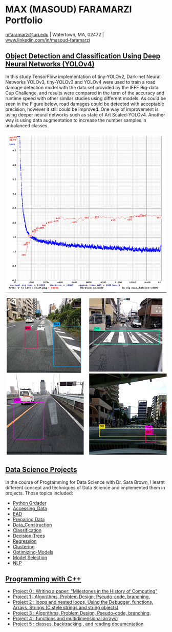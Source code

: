 # MAX (MASOUD) FARAMARZI Portfolio
mfaramarzi@uri.edu | Watertown, MA, 02472 | www.linkedin.com/in/masoud-faramarzi

## [Object Detection and Classification Using Deep Neural Networks (YOLOv4)](https://www.researchgate.net/profile/M_Faramarzi/publication/342179672_Road_Damage_Detection_and_Classification_Using_Deep_Neural_Networks_YOLOv4_with_Smartphone_Images/links/5f15fe754585151299ab4f38/Road-Damage-Detection-and-Classification-Using-Deep-Neural-Networks-YOLOv4-with-Smartphone-Images.pdf)

In this study TensorFlow implementation of tiny-YOLOv2, Dark-net Neural Networks YOLOv3, tiny-YOLOv3 and YOLOv4 were used to train a road damage detection model with the data set provided by the IEEE Big-data Cup Challenge, and results were compared in the term of the accuracy and runtime speed with other similar studies using different models.
As could be seen in the Figure below, road damages could be detected with acceptable precision, however it still could be improved. One way of improvement is using deeper neural networks such as state of Art Scaled-YOLOv4. Another way is using data augmentation to increase the number samples in unbalanced classes.

![mAP and Loss vs Iterations (Tiny-YOLOv3)](/Images/Training.PNG)

![Object Detection Using Trained YOLOv3](/Images/ROAD.PNG)


## [Data Science Projects](https://github.com/mfaramarzi/Data_Science_Projects)
In the course of Programming for Data Science with Dr. Sara Brown, I learnt different concept and techniques of Data Science and implemented them in projects. Those topics included:

* [Python Grdader](https://github.com/mfaramarzi/CSC310_Data_Science_Intro/blob/main/Assignment1_Python_Review/portfolio.pdf)
* [Accessing_Data](https://github.com/mfaramarzi/CSC310_Data_Science_Intro/tree/main/Assignment2_Accessing_Data)
* [EAD](https://github.com/mfaramarzi/CSC310_Data_Science_Intro/tree/main/Assignment3_EAD)
* [Preparing Data](https://github.com/mfaramarzi/CSC310_Data_Science_Intro/tree/main/Assignment4-preparing_Data)
* [Data_Construction](https://github.com/mfaramarzi/CSC310_Data_Science_Intro/tree/main/Assignment5_Data_Construction)
* [Classification](https://github.com/mfaramarzi/CSC310_Data_Science_Intro/tree/main/Assignment6-Classification)
* [Decision-Trees](https://github.com/mfaramarzi/CSC310_Data_Science_Intro/tree/main/Assignment7-Decision-Trees)
* [Regression](https://github.com/mfaramarzi/CSC310_Data_Science_Intro/tree/main/Assignment8-regression)
* [Clustering](https://github.com/mfaramarzi/CSC310_Data_Science_Intro/tree/main/Assignment9-Clustering)
* [Optimizing-Models](https://github.com/mfaramarzi/CSC310_Data_Science_Intro/tree/main/Assignment10-Optimizing-Models)
* [Model Selection](https://github.com/mfaramarzi/CSC310_Data_Science_Intro/tree/main/Assignment11-Clustering)
* [NLP](https://github.com/mfaramarzi/CSC310_Data_Science_Intro/tree/main/Assignment12_NLP)


## [Programming with C++](https://github.com/mfaramarzi/Programming_with_C-)
* [Project 0 : Writing a paper: "Milestones in the History of Computing"](https://github.com/mfaramarzi/Programming_with_C-/blob/main/Assignment_0/CSC211_-_Assignment_0__1_.pdf)
* [Project 1 : Algorithms, Problem Design, Pseudo-code, branching,](https://github.com/mfaramarzi/Programming_with_C-/tree/main/Assignment_1)
* [Project 2 : loops and nested loops, Using the Debugger, functions, Arrays, Strings (C style strings and string objects) ](https://github.com/mfaramarzi/CSC211_Programming_CPP/tree/main/assignment_2)
* [Project 3 : Algorithms, Problem Design, Pseudo-code, branching,](https://github.com/mfaramarzi/CSC211_Programming_CPP/tree/main/Assignment3)
* [Project 4 : functions and multidimensional arrays) ](https://github.com/mfaramarzi/CSC211_Programming_CPP/tree/main/Assignment_4)
* [Project 5 : classes, backtracking , and reading documentation](https://github.com/mfaramarzi/CSC211_Programming_CPP/tree/main/Assignment_5)


